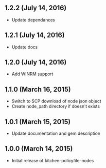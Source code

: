 ## 1.2.2 (July 14, 2016)
  - Update dependances

## 1.2.1 (July 14, 2016)
  - Update docs

## 1.2.0 (July 14, 2016)
  - Add WINRM support

## 1.1.0 (March 16, 2015)
  - Switch to SCP download of node json object
  - Create node_path directory if doesn't exists

## 1.0.1 (March 15, 2015)
  - Update documentation and gem description

## 1.0.0 (March 14, 2015)
  - Initial release of kitchen-policyfile-nodes
